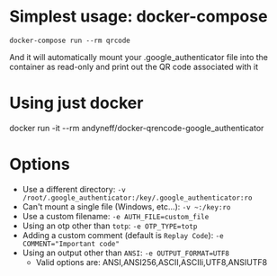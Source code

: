 # Simplest usage: docker-compose

```
docker-compose run --rm qrcode
```

And it will automatically mount your .google_authenticator file into the
container as read-only and print out the QR code associated with it

# Using just docker

docker run -it --rm andyneff/docker-qrencode-google_authenticator

# Options

- Use a different directory: `-v /root/.google_authenticator:/key/.google_authenticator:ro`
- Can't mount a single file (Windows, etc...): `-v ~:/key:ro`
- Use a custom filename: `-e AUTH_FILE=custom_file`
- Using an otp other than `totp`: `-e OTP_TYPE=totp`
- Adding a custom comment (default is `Replay Code`): `-e COMMENT="Important code"`
- Using an output other than `ANSI`: `-e OUTPUT_FORMAT=UTF8`
    - Valid options are: ANSI,ANSI256,ASCII,ASCIIi,UTF8,ANSIUTF8